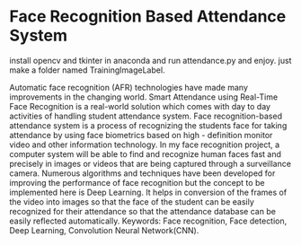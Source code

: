 # Face Recognition Based Attendance System 
install opencv and tkinter in anaconda and run attendance.py and enjoy.
just make a folder named TrainingImageLabel.

Automatic face recognition (AFR) technologies
have made many improvements in the changing world. Smart
Attendance using Real-Time Face Recognition is a real-world
solution which comes with day to day activities of handling
student attendance system. Face recognition-based attendance
system is a process of recognizing the students face for taking
attendance by using face biometrics based on high - definition
monitor video and other information technology. In my face
recognition project, a computer system will be able to find and
recognize human faces fast and precisely in images or videos that
are being captured through a surveillance camera. Numerous
algorithms and techniques have been developed for improving
the performance of face recognition but the concept to be
implemented here is Deep Learning. It helps in conversion of the
frames of the video into images so that the face of the student can
be easily recognized for their attendance so that the attendance
database can be easily reflected automatically.
Keywords: Face recognition, Face detection, Deep Learning,
Convolution Neural Network(CNN).



